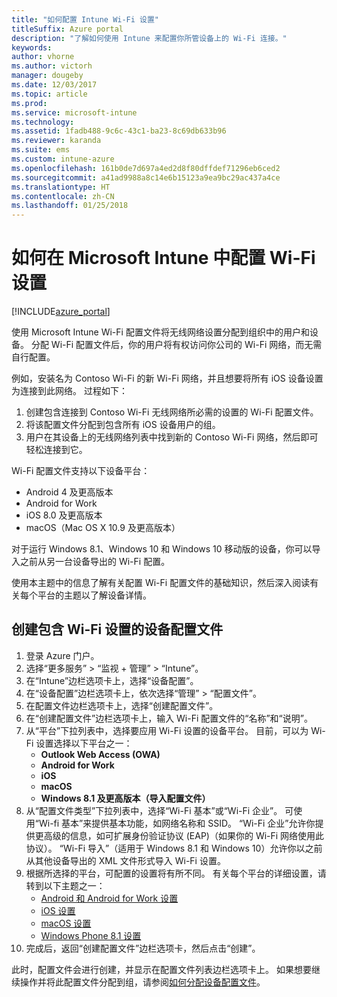 ```yaml
---
title: "如何配置 Intune Wi-Fi 设置"
titleSuffix: Azure portal
description: "了解如何使用 Intune 来配置你所管设备上的 Wi-Fi 连接。"
keywords: 
author: vhorne
ms.author: victorh
manager: dougeby
ms.date: 12/03/2017
ms.topic: article
ms.prod: 
ms.service: microsoft-intune
ms.technology: 
ms.assetid: 1fadb488-9c6c-43c1-ba23-8c69db633b96
ms.reviewer: karanda
ms.suite: ems
ms.custom: intune-azure
ms.openlocfilehash: 161b0de7d697a4ed2d8f80dffdef71296eb6ced2
ms.sourcegitcommit: a41ad9988a8c14e6b15123a9ea9bc29ac437a4ce
ms.translationtype: HT
ms.contentlocale: zh-CN
ms.lasthandoff: 01/25/2018
---
```

# <a name="how-to-configure-wi-fi-settings-in-microsoft-intune"></a>如何在 Microsoft Intune 中配置 Wi-Fi 设置

[!INCLUDE[azure_portal](./includes/azure_portal.md)]

使用 Microsoft Intune Wi-Fi 配置文件将无线网络设置分配到组织中的用户和设备。 分配 Wi-Fi 配置文件后，你的用户将有权访问你公司的 Wi-Fi 网络，而无需自行配置。

例如，安装名为 Contoso Wi-Fi 的新 Wi-Fi 网络，并且想要将所有 iOS 设备设置为连接到此网络。 过程如下：

1. 创建包含连接到 Contoso Wi-Fi 无线网络所必需的设置的 Wi-Fi 配置文件。
2. 将该配置文件分配到包含所有 iOS 设备用户的组。
3. 用户在其设备上的无线网络列表中找到新的 Contoso Wi-Fi 网络，然后即可轻松连接到它。

Wi-Fi 配置文件支持以下设备平台：

- Android 4 及更高版本
- Android for Work
- iOS 8.0 及更高版本
- macOS（Mac OS X 10.9 及更高版本）

对于运行 Windows 8.1、Windows 10 和 Windows 10 移动版的设备，你可以导入之前从另一台设备导出的 Wi-Fi 配置。

使用本主题中的信息了解有关配置 Wi-Fi 配置文件的基础知识，然后深入阅读有关每个平台的主题以了解设备详情。

## <a name="create-a-device-profile-containing-wi-fi-settings"></a>创建包含 Wi-Fi 设置的设备配置文件

1. 登录 Azure 门户。
2. 选择“更多服务” > “监视 + 管理” > “Intune”。
3. 在“Intune”边栏选项卡上，选择“设备配置”。
2. 在“设备配置”边栏选项卡上，依次选择“管理” > “配置文件”。
3. 在配置文件边栏选项卡上，选择“创建配置文件”。
4. 在“创建配置文件”边栏选项卡上，输入 Wi-Fi 配置文件的“名称”和“说明”。
5. 从“平台”下拉列表中，选择要应用 Wi-Fi 设置的设备平台。 目前，可以为 Wi-Fi 设置选择以下平台之一：
    - **Outlook Web Access (OWA)**
    - **Android for Work**
    - **iOS**
    - **macOS**
    - **Windows 8.1 及更高版本（导入配置文件）**
6. 从“配置文件类型”下拉列表中，选择“Wi-Fi 基本”或“Wi-Fi 企业”。 可使用“Wi-fi 基本”来提供基本功能，如网络名称和 SSID。 “Wi-Fi 企业”允许你提供更高级的信息，如可扩展身份验证协议 (EAP)（如果你的 Wi-Fi 网络使用此协议）。 “Wi-Fi 导入”（适用于 Windows 8.1 和 Windows 10）允许你以之前从其他设备导出的 XML 文件形式导入 Wi-Fi 设置。
7. 根据所选择的平台，可配置的设置将有所不同。 有关每个平台的详细设置，请转到以下主题之一：
    - [Android 和 Android for Work 设置](wi-fi-settings-android.md)
    - [iOS 设置](wi-fi-settings-ios.md)
    - [macOS 设置](wi-fi-settings-macos.md)
    - [Windows Phone 8.1 设置](wi-fi-settings-import-windows-8-1.md)
8. 完成后，返回“创建配置文件”边栏选项卡，然后点击“创建”。

此时，配置文件会进行创建，并显示在配置文件列表边栏选项卡上。
如果想要继续操作并将此配置文件分配到组，请参阅[如何分配设备配置文件](device-profile-assign.md)。
